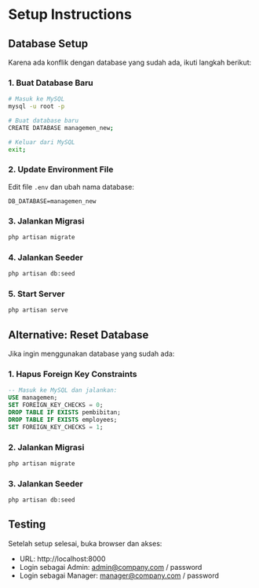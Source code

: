 # Setup Instructions

## Database Setup

Karena ada konflik dengan database yang sudah ada, ikuti langkah berikut:

### 1. Buat Database Baru
```bash
# Masuk ke MySQL
mysql -u root -p

# Buat database baru
CREATE DATABASE managemen_new;

# Keluar dari MySQL
exit;
```

### 2. Update Environment File
Edit file `.env` dan ubah nama database:
```env
DB_DATABASE=managemen_new
```

### 3. Jalankan Migrasi
```bash
php artisan migrate
```

### 4. Jalankan Seeder
```bash
php artisan db:seed
```

### 5. Start Server
```bash
php artisan serve
```

## Alternative: Reset Database

Jika ingin menggunakan database yang sudah ada:

### 1. Hapus Foreign Key Constraints
```sql
-- Masuk ke MySQL dan jalankan:
USE managemen;
SET FOREIGN_KEY_CHECKS = 0;
DROP TABLE IF EXISTS pembibitan;
DROP TABLE IF EXISTS employees;
SET FOREIGN_KEY_CHECKS = 1;
```

### 2. Jalankan Migrasi
```bash
php artisan migrate
```

### 3. Jalankan Seeder
```bash
php artisan db:seed
```

## Testing

Setelah setup selesai, buka browser dan akses:
- URL: http://localhost:8000
- Login sebagai Admin: admin@company.com / password
- Login sebagai Manager: manager@company.com / password
